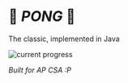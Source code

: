# 🏸 *PONG* 🏸
The classic, implemented in Java

![current progress](https://i.imgur.com/Tn6FbYF.png)

*Built for AP CSA :P*
